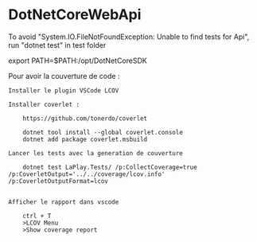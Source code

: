 # DotNetCoreWebApi

To avoid "System.IO.FileNotFoundException: Unable to find tests for Api", run "dotnet test" in test folder

export PATH=$PATH:/opt/DotNetCoreSDK


Pour avoir la couverture de code :

    Installer le plugin VSCode LCOV

    Installer coverlet :

        https://github.com/tonerdo/coverlet

        dotnet tool install --global coverlet.console
        dotnet add package coverlet.msbuild

    Lancer les tests avec la generation de couverture

        dotnet test LaPlay.Tests/ /p:CollectCoverage=true /p:CoverletOutput='../../coverage/lcov.info' /p:CoverletOutputFormat=lcov


    Afficher le rapport dans vscode

        ctrl + T
        >LCOV Menu
        >Show coverage report
